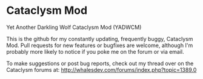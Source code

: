 Cataclysm Mod
============
Yet Another Darkling Wolf Cataclysm Mod (YADWCM)

This is the github for my constantly updating, frequently buggy, Cataclysm Mod.
Pull requests for new features or bugfixes are welcome, although I'm probably more likely to notice if you poke me on the forum or via email.

To make suggestions or post bug reports, check out my thread over on the Cataclysm forums at: http://whalesdev.com/forums/index.php?topic=1389.0
